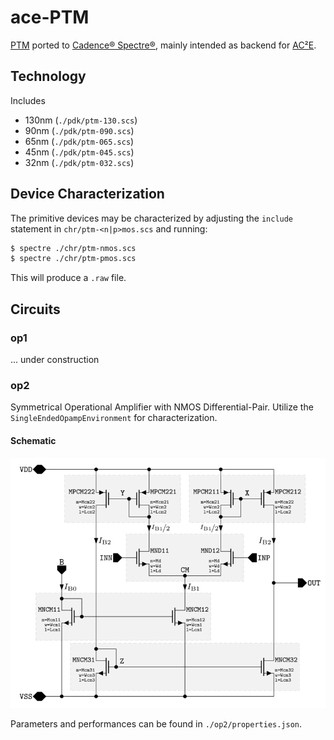 # ace-PTM

[PTM](http://ptm.asu.edu/) ported to 
[Cadence® Spectre®](https://www.cadence.com/ko_KR/home/tools/custom-ic-analog-rf-design/circuit-simulation/spectre-simulation-platform.html),
mainly intended as backend for [AC²E](https://github.com/matthschw/ace).

## Technology

Includes 

+ 130nm (`./pdk/ptm-130.scs`)
+ 90nm (`./pdk/ptm-090.scs`) 
+ 65nm (`./pdk/ptm-065.scs`)
+ 45nm (`./pdk/ptm-045.scs`)
+ 32nm (`./pdk/ptm-032.scs`)

## Device Characterization

The primitive devices may be characterized by adjusting the `include` statement
in `chr/ptm-<n|p>mos.scs` and running:

```bash
$ spectre ./chr/ptm-nmos.scs
$ spectre ./chr/ptm-pmos.scs
```

This will produce a `.raw` file.

## Circuits

### op1

... under construction

### op2

Symmetrical Operational Amplifier with NMOS Differential-Pair.
Utilize the `SingleEndedOpampEnvironment` for characterization.

#### Schematic

![Symmetrical Operational Amplifier (`op2`)](fig/op2.png)

Parameters and performances can be found in `./op2/properties.json`.

